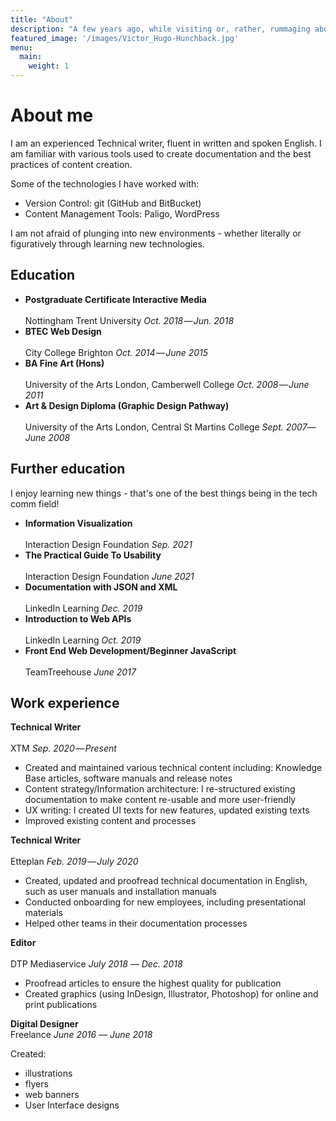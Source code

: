 ```yaml
---
title: "About"
description: "A few years ago, while visiting or, rather, rummaging about Notre-Dame, the author of this book found, in an obscure nook of one of the towers, the following word, engraved by hand upon the wall: —ANANKE."
featured_image: '/images/Victor_Hugo-Hunchback.jpg'
menu:
  main:
    weight: 1
---
```

<!-- {{< figure src="/images/Lost-Diver.png" title="Lost Diver looking for a way out" >}} -->

# About me 

I am an experienced Technical writer, fluent in written and spoken English. I am familiar with various tools used to create documentation and the best practices of content creation. 

Some of the technologies I have worked with:
- Version Control: git (GitHub and BitBucket)
- Content Management Tools: Paligo, WordPress  

I am not afraid of plunging into new environments -  whether literally or figuratively through learning new technologies. 

## Education

- **Postgraduate Certificate Interactive Media**   <br />  
 Nottingham Trent University *Oct. 2018 ― Jun. 2018*
- **BTEC Web Design**   <br />  
City College Brighton *Oct. 2014 ― June 2015* 
- **BA Fine Art (Hons)**  <br />  
University of the Arts London, Camberwell College *Oct. 2008 ― June 2011*  
- **Art & Design Diploma (Graphic Design Pathway)**   <br />  
University of the Arts London, Central St Martins College *Sept. 2007― June 2008* 

## Further education 

I enjoy learning new things - that's one of the best things being in the tech comm field!

- **Information Visualization**  <br />  
 Interaction Design Foundation *Sep. 2021* 
- **The Practical Guide To Usability**  <br />  
 Interaction Design Foundation *June 2021* 
- **Documentation with JSON and XML**  <br />  
LinkedIn Learning *Dec. 2019* 
- **Introduction to Web APIs**  <br />  
LinkedIn Learning *Oct. 2019* 
- **Front End Web Development/Beginner JavaScript**  <br />  
 TeamTreehouse *June 2017*


## Work experience

**Technical Writer**  <br />  
XTM *Sep. 2020 ― Present* 

- Created and maintained various technical content including:  Knowledge Base articles, software manuals and release notes 
- Content strategy/Information architecture: I re-structured existing documentation to make content re-usable and more user-friendly 
- UX writing: I created UI texts for new features, updated existing texts 
- Improved existing content and processes 

 **Technical Writer**  <br />  
 Etteplan *Feb. 2019 ― July 2020*

- Created, updated and proofread technical documentation in English, such as user manuals and installation manuals
- Conducted onboarding for new employees, including presentational materials
- Helped other teams in their documentation processes 


 **Editor**  <br />  
 DTP Mediaservice *July 2018 ― Dec. 2018*

 - Proofread articles to ensure the highest quality for publication
 - Created graphics (using InDesign, Illustrator, Photoshop) for online and print publications 

**Digital Designer**   <br />
Freelance *June 2016 ― June 2018*
 
 Created: 
 - illustrations
 - flyers
 - web banners
 - User Interface designs

